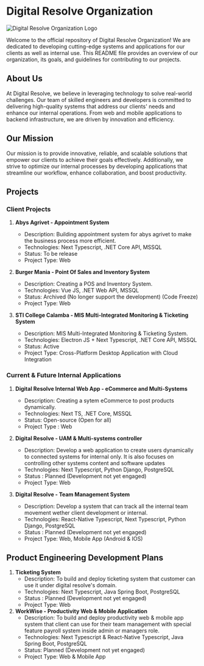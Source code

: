 # Digital Resolve Organization

![Digital Resolve Organization Logo](https://firebasestorage.googleapis.com/v0/b/mdrv2-5ffb6.appspot.com/o/profiles%2Fdgr.png?alt=media&token=f42cd1ec-38a1-4bff-a0f9-eda0bf555f8b)

Welcome to the official repository of Digital Resolve Organization! We are dedicated to developing cutting-edge systems and applications for our clients as well as internal use. This README file provides an overview of our organization, its goals, and guidelines for contributing to our projects.

## About Us

At Digital Resolve, we believe in leveraging technology to solve real-world challenges. Our team of skilled engineers and developers is committed to delivering high-quality systems that address our clients' needs and enhance our internal operations. From web and mobile applications to backend infrastructure, we are driven by innovation and efficiency.

## Our Mission

Our mission is to provide innovative, reliable, and scalable solutions that empower our clients to achieve their goals effectively. Additionally, we strive to optimize our internal processes by developing applications that streamline our workflow, enhance collaboration, and boost productivity.

## Projects

### Client Projects

1. **Abys Agrivet - Appointment System**
   - Description: Building appointment system for abys agrivet to make the business process more efficient.
   - Technologies: Next Typescript, .NET Core API, MSSQL
   - Status: To be release
   - Project Type: Web

2. **Burger Mania - Point Of Sales and Inventory System**
   - Description: Creating a POS and Inventory System.
   - Technologies: Vue JS, .NET Web API, MSSQL
   - Status: Archived (No longer support the development) (Code Freeze)
   - Project Type: Web
3. **STI College Calamba - MIS Multi-Integrated Monitoring & Ticketing System**
   - Description: MIS Multi-Integrated Monitoring & Ticketing System.
   - Technologies: Electron JS + Next Typescript, .NET Core API, MSSQL
   - Status: Active
   - Project Type: Cross-Platform Desktop Application with Cloud Integration

### Current & Future Internal Applications

1. **Digital Resolve Internal Web App - eCommerce and Multi-Systems**
   - Description: Creating a sytem eCommerce to post products dynamically.
   - Technologies: Next TS, .NET Core, MSSQL
   - Status: Open-source (Open for all)
   - Project Type : Web

2. **Digital Resolve - UAM & Multi-systems controller**
   - Description: Develop a web application to create users dynamically to connected systems for internal only. It is also focuses on controlling other systems content and software updates
   - Technologies: Next Typescript, Python Django, PostgreSQL
   - Status : Planned (Development not yet engaged)
   - Project Type: Web
3. **Digital Resolve - Team Management System**
   - Description: Develop a system that can track all the internal team movement wether client development or internal.
   - Technologies: React-Native Typescript, Next Typescript, Python Django, PostgreSQL
   - Status : Planned (Development not yet engaged)
   - Project Type: Web, Mobile App (Android & IOS)
  
## Product Engineering Development Plans

1. **Ticketing System**
   - Description: To build and deploy ticketing system that customer can use it under digital resolve's domain.
   - Technologies: Next Typescript, Java Spring Boot, PostgreSQL
   - Status : Planned (Development not yet engaged)
   - Project Type: Web
2. **WorkWise - Productivity Web & Mobile Application**
   - Description: To build and deploy productivity web & mobile app system that client can use for their team management with special feature payroll system inside admin or managers role.
   - Technologies: Next Typescript & React-Native Typescript, Java Spring Boot, PostgreSQL
   - Status: Planned (Development not yet engaged)
   - Project Type: Web & Mobile App
